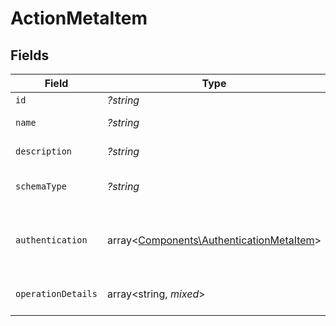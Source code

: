 # ActionMetaItem


## Fields

| Field                                                                                         | Type                                                                                          | Required                                                                                      | Description                                                                                   |
| --------------------------------------------------------------------------------------------- | --------------------------------------------------------------------------------------------- | --------------------------------------------------------------------------------------------- | --------------------------------------------------------------------------------------------- |
| `id`                                                                                          | *?string*                                                                                     | :heavy_minus_sign:                                                                            | The action ID                                                                                 |
| `name`                                                                                        | *?string*                                                                                     | :heavy_minus_sign:                                                                            | The action name                                                                               |
| `description`                                                                                 | *?string*                                                                                     | :heavy_minus_sign:                                                                            | The action description                                                                        |
| `schemaType`                                                                                  | *?string*                                                                                     | :heavy_minus_sign:                                                                            | The schema type for the action                                                                |
| `authentication`                                                                              | array<[Components\AuthenticationMetaItem](../../Models/Components/AuthenticationMetaItem.md)> | :heavy_minus_sign:                                                                            | The authentication methods supported by this action                                           |
| `operationDetails`                                                                            | array<string, *mixed*>                                                                        | :heavy_minus_sign:                                                                            | The operation details for the action                                                          |